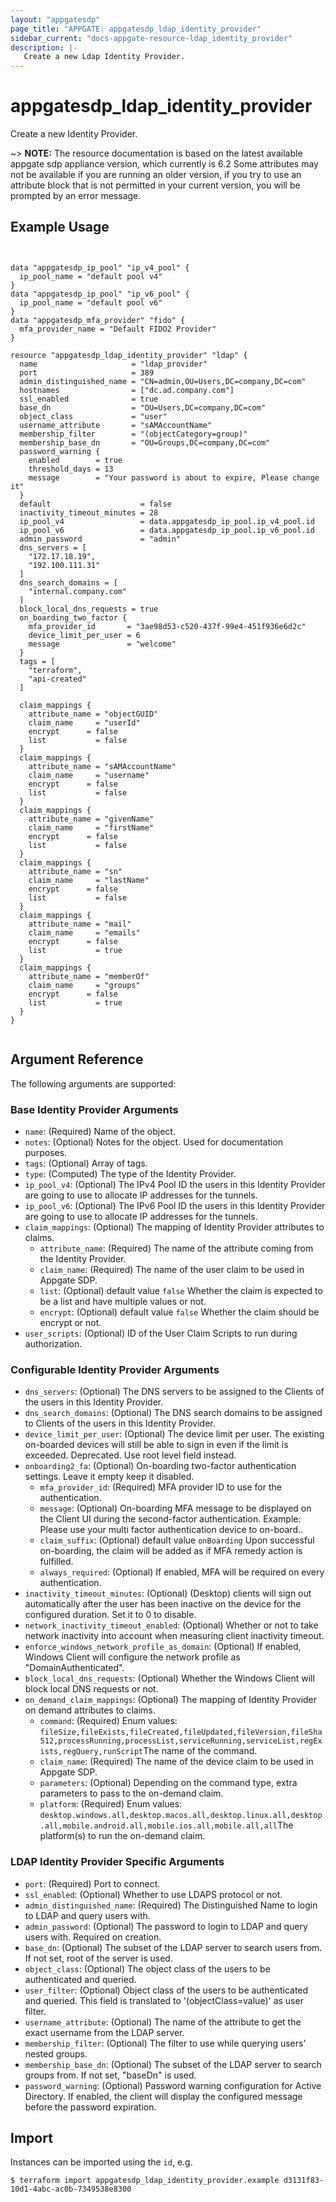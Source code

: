 ```yaml
---
layout: "appgatesdp"
page_title: "APPGATE: appgatesdp_ldap_identity_provider"
sidebar_current: "docs-appgate-resource-ldap_identity_provider"
description: |-
   Create a new Ldap Identity Provider.
---
```


# appgatesdp_ldap_identity_provider

Create a new Identity Provider.

~> **NOTE:**  The resource documentation is based on the latest available appgate sdp appliance version, which currently is 6.2
Some attributes may not be available if you are running an older version, if you try to use an attribute block that is not permitted in your current version, you will be prompted by an error message.


## Example Usage

```hcl


data "appgatesdp_ip_pool" "ip_v4_pool" {
  ip_pool_name = "default pool v4"
}
data "appgatesdp_ip_pool" "ip_v6_pool" {
  ip_pool_name = "default pool v6"
}
data "appgatesdp_mfa_provider" "fido" {
  mfa_provider_name = "Default FIDO2 Provider"
}

resource "appgatesdp_ldap_identity_provider" "ldap" {
  name                     = "ldap_provider"
  port                     = 389
  admin_distinguished_name = "CN=admin,OU=Users,DC=company,DC=com"
  hostnames                = ["dc.ad.company.com"]
  ssl_enabled              = true
  base_dn                  = "OU=Users,DC=company,DC=com"
  object_class             = "user"
  username_attribute       = "sAMAccountName"
  membership_filter        = "(objectCategory=group)"
  membership_base_dn       = "OU=Groups,DC=company,DC=com"
  password_warning {
    enabled        = true
    threshold_days = 13
    message        = "Your password is about to expire, Please change it"
  }
  default                    = false
  inactivity_timeout_minutes = 28
  ip_pool_v4                 = data.appgatesdp_ip_pool.ip_v4_pool.id
  ip_pool_v6                 = data.appgatesdp_ip_pool.ip_v6_pool.id
  admin_password             = "admin"
  dns_servers = [
    "172.17.18.19",
    "192.100.111.31"
  ]
  dns_search_domains = [
    "internal.company.com"
  ]
  block_local_dns_requests = true
  on_boarding_two_factor {
    mfa_provider_id       = "3ae98d53-c520-437f-99e4-451f936e6d2c"
    device_limit_per_user = 6
    message               = "welcome"
  }
  tags = [
    "terraform",
    "api-created"
  ]

  claim_mappings {
    attribute_name = "objectGUID"
    claim_name     = "userId"
    encrypt      = false
    list           = false
  }
  claim_mappings {
    attribute_name = "sAMAccountName"
    claim_name     = "username"
    encrypt      = false
    list           = false
  }
  claim_mappings {
    attribute_name = "givenName"
    claim_name     = "firstName"
    encrypt      = false
    list           = false
  }
  claim_mappings {
    attribute_name = "sn"
    claim_name     = "lastName"
    encrypt      = false
    list           = false
  }
  claim_mappings {
    attribute_name = "mail"
    claim_name     = "emails"
    encrypt      = false
    list           = true
  }
  claim_mappings {
    attribute_name = "memberOf"
    claim_name     = "groups"
    encrypt      = false
    list           = true
  }
}


```

## Argument Reference
The following arguments are supported:
### Base Identity Provider Arguments
* `name`: (Required) Name of the object.
* `notes`: (Optional) Notes for the object. Used for documentation purposes.
* `tags`: (Optional) Array of tags.
* `type`: (Computed) The type of the Identity Provider.
* `ip_pool_v4`: (Optional) The IPv4 Pool ID the users in this Identity Provider are going to use to allocate IP addresses for the tunnels.
* `ip_pool_v6`: (Optional) The IPv6 Pool ID the users in this Identity Provider are going to use to allocate IP addresses for the tunnels.
* `claim_mappings`: (Optional) The mapping of Identity Provider attributes to claims.
   * `attribute_name`: (Required) The name of the attribute coming from the Identity Provider.
   * `claim_name`: (Required) The name of the user claim to be used in Appgate SDP.
   * `list`:  (Optional)  default value `false` Whether the claim is expected to be a list and have multiple values or not.
   * `encrypt`:  (Optional)  default value `false` Whether the claim should be encrypt or not.
* `user_scripts`: (Optional) ID of the User Claim Scripts to run during authorization.

### Configurable Identity Provider Arguments
* `dns_servers`: (Optional) The DNS servers to be assigned to the Clients of the users in this Identity Provider.
* `dns_search_domains`: (Optional) The DNS search domains to be assigned to Clients of the users in this Identity Provider.
* `device_limit_per_user`:  (Optional) The device limit per user. The existing on-boarded devices will still be able to sign in even if the limit is exceeded. Deprecated. Use root level field instead.
* `onboarding2_fa`: (Optional) On-boarding two-factor authentication settings. Leave it empty keep it disabled.
   * `mfa_provider_id`: (Required) MFA provider ID to use for the authentication.
   * `message`:  (Optional) On-boarding MFA message to be displayed on the Client UI during the second-factor authentication. Example: Please use your multi factor authentication device to on-board..
   * `claim_suffix`:  (Optional)  default value `onBoarding` Upon successful on-boarding, the claim will be added as if MFA remedy action is fulfilled.
   * `always_required`:  (Optional) If enabled, MFA will be required on every authentication.
* `inactivity_timeout_minutes`: (Optional) (Desktop) clients will sign out automatically after the user has been inactive on the device for the configured duration. Set it to 0 to disable.
* `network_inactivity_timeout_enabled`: (Optional) Whether or not to take network inactivity into account when measuring client inactivity timeout.
* `enforce_windows_network_profile_as_domain`: (Optional) If enabled, Windows Client will configure the network profile as "DomainAuthenticated".
* `block_local_dns_requests`: (Optional) Whether the Windows Client will block local DNS requests or not.
* `on_demand_claim_mappings`: (Optional) The mapping of Identity Provider on demand attributes to claims.
   * `command`: (Required)  Enum values: `fileSize,fileExists,fileCreated,fileUpdated,fileVersion,fileSha512,processRunning,processList,serviceRunning,serviceList,regExists,regQuery,runScript`The name of the command.
   * `claim_name`: (Required) The name of the device claim to be used in Appgate SDP.
   * `parameters`:  (Optional) Depending on the command type, extra parameters to pass to the on-demand claim.
   * `platform`: (Required)  Enum values: `desktop.windows.all,desktop.macos.all,desktop.linux.all,desktop.all,mobile.android.all,mobile.ios.all,mobile.all,all`The platform(s) to run the on-demand claim.

### LDAP Identity Provider Specific Arguments
* `port`: (Required) Port to connect.
* `ssl_enabled`: (Optional) Whether to use LDAPS protocol or not.
* `admin_distinguished_name`: (Required) The Distinguished Name to login to LDAP and query users with.
* `admin_password`: (Optional) The password to login to LDAP and query users with. Required on creation.
* `base_dn`: (Optional) The subset of the LDAP server to search users from. If not set, root of the server is used.
* `object_class`: (Optional) The object class of the users to be authenticated and queried.
* `user_filter`: (Optional) Object class of the users to be authenticated and queried. This field is translated to '(objectClass=value)' as user filter.
* `username_attribute`: (Optional) The name of the attribute to get the exact username from the LDAP server.
* `membership_filter`: (Optional) The filter to use while querying users' nested groups.
* `membership_base_dn`: (Optional) The subset of the LDAP server to search groups from. If not set, "baseDn" is used.
* `password_warning`: (Optional) Password warning configuration for Active Directory. If enabled, the client will display the configured message before the password expiration.

## Import
Instances can be imported using the `id`, e.g.

```
$ terraform import appgatesdp_ldap_identity_provider.example d3131f83-10d1-4abc-ac0b-7349538e8300
```
